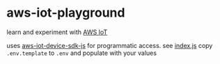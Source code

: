# aws-iot-playground

learn and experiment with [AWS IoT](https://aws.amazon.com/documentation/iot/)

uses [aws-iot-device-sdk-js](https://github.com/aws/aws-iot-device-sdk-js) for programmatic access.  see [index.js](index.js)
copy `.env.template` to `.env` and populate with your values